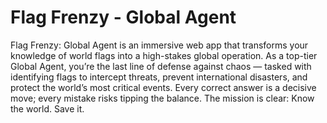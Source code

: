 # Flag Frenzy - Global Agent
Flag Frenzy: Global Agent is an immersive web app that transforms your knowledge of world flags into a high-stakes global operation. As a top-tier Global Agent, you’re the last line of defense against chaos — tasked with identifying flags to intercept threats, prevent international disasters, and protect the world’s most critical events. Every correct answer is a decisive move; every mistake risks tipping the balance. The mission is clear: Know the world. Save it.

